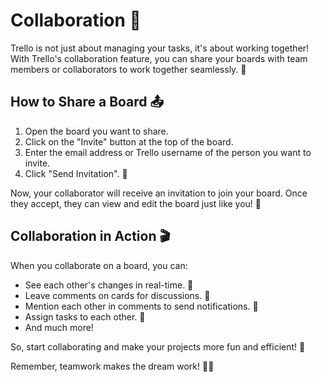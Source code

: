 # Collaboration 🤝

Trello is not just about managing your tasks, it's about working together! With Trello's collaboration feature, you can share your boards with team members or collaborators to work together seamlessly. 🎉

## How to Share a Board 📤

1. Open the board you want to share.
2. Click on the "Invite" button at the top of the board.
3. Enter the email address or Trello username of the person you want to invite.
4. Click "Send Invitation". 💌

Now, your collaborator will receive an invitation to join your board. Once they accept, they can view and edit the board just like you! 🙌

## Collaboration in Action 🎬

When you collaborate on a board, you can:

- See each other's changes in real-time. 🔄
- Leave comments on cards for discussions. 💬
- Mention each other in comments to send notifications. 🔔
- Assign tasks to each other. 📝
- And much more!

So, start collaborating and make your projects more fun and efficient! 🚀

Remember, teamwork makes the dream work! 💪🌟